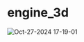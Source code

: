 # engine_3d

![Oct-27-2024 17-19-01](https://github.com/user-attachments/assets/683f7fab-0332-410a-82f7-3f00b005e576)
